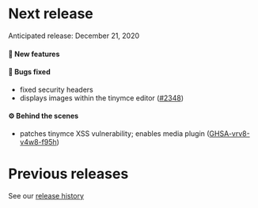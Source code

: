# Next release

Anticipated release: December 21, 2020

#### 🚀 New features

#### 🐛 Bugs fixed

- fixed security headers
- displays images within the tinymce editor ([#2348])

#### ⚙️ Behind the scenes

- patches tinymce XSS vulnerability; enables media plugin ([GHSA-vrv8-v4w8-f95h])

# Previous releases

See our [release history](https://github.com/CMSgov/eAPD/releases)

[#2348]: https://github.com/CMSgov/eAPD/issues/2348
[GHSA-vrv8-v4w8-f95h]: https://github.com/advisories/GHSA-vrv8-v4w8-f95h

